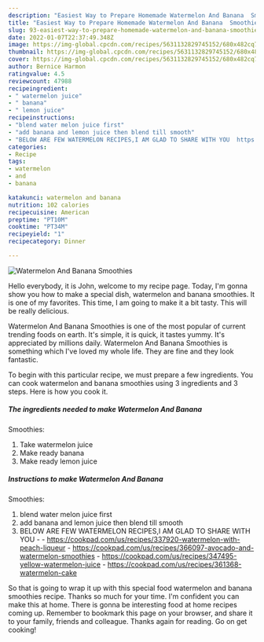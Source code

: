 ```yaml
---
description: "Easiest Way to Prepare Homemade Watermelon And Banana  Smoothies"
title: "Easiest Way to Prepare Homemade Watermelon And Banana  Smoothies"
slug: 93-easiest-way-to-prepare-homemade-watermelon-and-banana-smoothies
date: 2022-01-07T22:37:49.348Z
image: https://img-global.cpcdn.com/recipes/5631132829745152/680x482cq70/watermelon-and-banana-smoothies-recipe-main-photo.jpg
thumbnail: https://img-global.cpcdn.com/recipes/5631132829745152/680x482cq70/watermelon-and-banana-smoothies-recipe-main-photo.jpg
cover: https://img-global.cpcdn.com/recipes/5631132829745152/680x482cq70/watermelon-and-banana-smoothies-recipe-main-photo.jpg
author: Bernice Harmon
ratingvalue: 4.5
reviewcount: 47988
recipeingredient:
- " watermelon juice"
- " banana"
- " lemon juice"
recipeinstructions:
- "blend water melon juice first"
- "add banana and lemon juice then blend till smooth"
- "BELOW ARE FEW WATERMELON RECIPES,I AM GLAD TO SHARE WITH YOU  https://cookpad.com/us/recipes/337920-watermelon-with-peach-liqueur https://cookpad.com/us/recipes/366097-avocado-and-watermelon-smoothies https://cookpad.com/us/recipes/347495-yellow-watermelon-juice https://cookpad.com/us/recipes/361368-watermelon-cake"
categories:
- Recipe
tags:
- watermelon
- and
- banana

katakunci: watermelon and banana 
nutrition: 102 calories
recipecuisine: American
preptime: "PT10M"
cooktime: "PT34M"
recipeyield: "1"
recipecategory: Dinner

---
```



![Watermelon And Banana 
Smoothies](https://img-global.cpcdn.com/recipes/5631132829745152/680x482cq70/watermelon-and-banana-smoothies-recipe-main-photo.jpg)

Hello everybody, it is John, welcome to my recipe page. Today, I'm gonna show you how to make a special dish, watermelon and banana 
smoothies. It is one of my favorites. This time, I am going to make it a bit tasty. This will be really delicious.



Watermelon And Banana 
Smoothies is one of the most popular of current trending foods on earth. It's simple, it is quick, it tastes yummy. It's appreciated by millions daily. Watermelon And Banana 
Smoothies is something which I've loved my whole life. They are fine and they look fantastic.


To begin with this particular recipe, we must prepare a few ingredients. You can cook watermelon and banana 
smoothies using 3 ingredients and 3 steps. Here is how you cook it.

<!--inarticleads1-->

##### The ingredients needed to make Watermelon And Banana 
Smoothies:

1. Take  watermelon juice
1. Make ready  banana
1. Make ready  lemon juice




<!--inarticleads2-->

##### Instructions to make Watermelon And Banana 
Smoothies:

1. blend water melon juice first
1. add banana and lemon juice then blend till smooth
1. BELOW ARE FEW WATERMELON RECIPES,I AM GLAD TO SHARE WITH YOU -  - https://cookpad.com/us/recipes/337920-watermelon-with-peach-liqueur - https://cookpad.com/us/recipes/366097-avocado-and-watermelon-smoothies - https://cookpad.com/us/recipes/347495-yellow-watermelon-juice - https://cookpad.com/us/recipes/361368-watermelon-cake




So that is going to wrap it up with this special food watermelon and banana 
smoothies recipe. Thanks so much for your time. I'm confident you can make this at home. There is gonna be interesting food at home recipes coming up. Remember to bookmark this page on your browser, and share it to your family, friends and colleague. Thanks again for reading. Go on get cooking!
